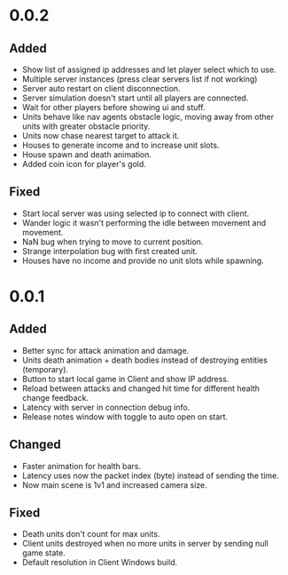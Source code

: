 # 0.0.2

## Added

  * Show list of assigned ip addresses and let player select which to use.
  * Multiple server instances (press clear servers list if not working)
  * Server auto restart on client disconnection.
  * Server simulation doesn't start until all players are connected.
  * Wait for other players before showing ui and stuff.
  * Units behave like nav agents obstacle logic, moving away from other units with greater obstacle priority.
  * Units now chase nearest target to attack it.
  * Houses to generate income and to increase unit slots.
  * House spawn and death animation.
  * Added coin icon for player's gold.

## Fixed

  * Start local server was using selected ip to connect with client.
  * Wander logic it wasn't performing the idle between movement and movement.
  * NaN bug when trying to move to current position. 
  * Strange interpolation bug with first created unit.
  * Houses have no income and provide no unit slots while spawning.
  
# 0.0.1

## Added

  * Better sync for attack animation and damage.
  * Units death animation + death bodies instead of destroying entities (temporary).
  * Button to start local game in Client and show IP address.
  * Reload between attacks and changed hit time for different health change feedback.
  * Latency with server in connection debug info.
  * Release notes window with toggle to auto open on start.

## Changed

  * Faster animation for health bars.
  * Latency uses now the packet index (byte) instead of sending the time.
  * Now main scene is 1v1 and increased camera size.

## Fixed

  * Death units don't count for max units.
  * Client units destroyed when no more units in server by sending null game state.
  * Default resolution in Client Windows build.
